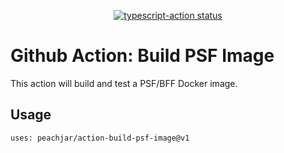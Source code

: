 <p align="center">
  <a href="https://github.com/peachjar/action-build-psf-image/actions"><img alt="typescript-action status" src="https://github.com/peachjar/action-build-psf-image/workflows/build-test/badge.svg"></a>
</p>

# Github Action: Build PSF Image

This action will build and test a PSF/BFF Docker image.

## Usage

```
uses: peachjar/action-build-psf-image@v1
```
